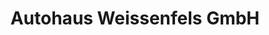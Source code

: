 ---
title: "Autohaus Weissenfels GmbH"
url: /montabaur/autohaus-weissenfels-gmbh/
shop: Autowerkstatt
---